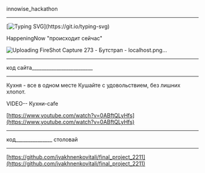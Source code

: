 
innowise_hackathon
_________________________________________________________________
[![Typing SVG](https://readme-typing-svg.herokuapp.com?color=%2336BCF7&lines=Quantum+Coders+!)](https://git.io/typing-svg)  


 HappeningNow  "происходит сейчас"





![Uploading FireShot Capture 273 - Бутстрап - localhost.png…]()























________________________________________________________________________________


код сайта_________________________











___________________________________________________________________________________
Кухня - все в одном месте
Кушайте с удовольствием, без лишних хлопот.

VIDEO-- Кухни-cafe

[https://www.youtube.com/watch?v=0ABftQLyHfs](https://www.youtube.com/watch?v=0ABftQLyHfs)




__________________________________________________________________________________________

код_______________ столовай



________________________________________________________________

[https://github.com/ivakhnenkovitali/final_project_2211](https://github.com/ivakhnenkovitali/final_project_2211)
















